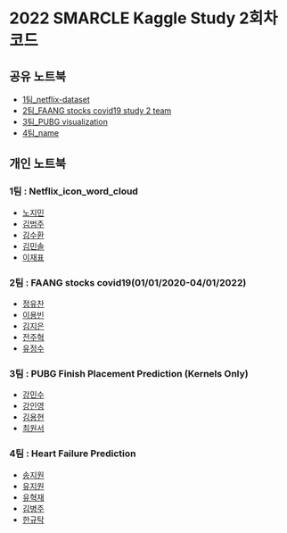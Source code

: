 # 2022 SMARCLE Kaggle Study 2회차 코드


## 공유 노트북
- [1팀_netflix-dataset](https://www.kaggle.com/code/emilyjiminroh/netflix-dataset-eda-visualization-team1)
- [2팀_FAANG stocks covid19 study 2 team](https://www.kaggle.com/code/junguchan/faang-stocks-covid19-study-2-team)
- [3팀_PUBG visualization](https://www.kaggle.com/code/alstn38/pubg-prediction-beginner-s-practice-korean)
- [4팀_name]()

## 개인 노트북

### 1팀 : Netflix_icon_word_cloud
- [노지민](https://www.kaggle.com/code/emilyjiminroh/visualization-netflix-data-analysis)
- [김범주](https://www.kaggle.com/code/kimbumju/datd-visualization-with-netflix)
- [김수환](https://www.kaggle.com/code/swan706/netflix-dataset-eda-visualization)
- [김민솔](https://www.kaggle.com/code/kimminsol/netflixdata-visiualize)
- [이재표](https://www.kaggle.com/code/jaepyo99/smarcle-kaggle-study-2)

### 2팀 : FAANG stocks covid19(01/01/2020-04/01/2022)
- [정유찬](https://www.kaggle.com/junguchan/faang-stocks-covid19-visualization-by-date)
- [이용빈](https://www.kaggle.com/code/leeyongbin/faang-stock-data-visualization/notebook)
- [김지은](https://www.kaggle.com/code/kimdobby/faang-stocks-covid19/notebook)
- [전주혁]()
- [유정수](https://www.kaggle.com/code/ryujungsoo/faang-stocks-covid19)     
        
### 3팀 : PUBG Finish Placement Prediction (Kernels Only)
- [강민수](https://www.kaggle.com/code/alstn38/pubg-prediction-beginner-s-practice-korean)
- [강인영](https://www.kaggle.com/code/inyeongkang/pubg-only-eda)
- [김용현](https://www.kaggle.com/code/mirhyun0508/pubg-eda-and-visualization)
- [최원서](https://www.kaggle.com/code/cwonseo/smarcle-ai-kaggle-study-pubg-cws)

### 4팀 : Heart Failure Prediction
- [송지원]()
- [유지원](https://www.kaggle.com/code/jiyajiwon/visualization-heart-failure-prediction)
- [유혁재]()
- [김병주]()
- [한규탁]()

